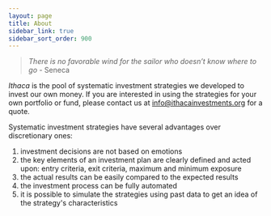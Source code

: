 ```yaml
---
layout: page
title: About
sidebar_link: true
sidebar_sort_order: 900
---
```


> _There is no favorable wind for the sailor who doesn’t know where to go_ - Seneca

_Ithaca_ is the pool of systematic investment strategies we developed to invest our own money. If you are interested in using the strategies for your own portfolio or fund, please contact us at <info@ithacainvestments.org> for a quote.
<br>

Systematic investment strategies have several advantages over discretionary ones:
1. investment decisions are not based on emotions
2. the key elements of an investment plan are clearly defined and acted upon: entry criteria, exit criteria, maximum and minimum exposure
3. the actual results can be easily compared to the expected results
4. the investment process can be fully automated
5. it is possible to simulate the strategies using past data to get an idea of the strategy's characteristics
